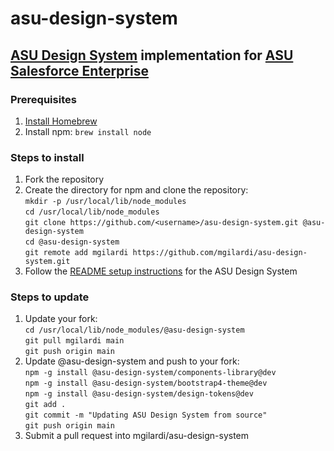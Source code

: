 # asu-design-system
## [ASU Design System](https://unity.web.asu.edu) implementation for [ASU Salesforce Enterprise](https://github.com/ASU/asu-salesforce-metadata)

### Prerequisites
1. [Install Homebrew](https://brew.sh/)
2. Install npm:
`brew install node`

### Steps to install
1. Fork the repository
2. Create the directory for npm and clone the repository:  
`mkdir -p /usr/local/lib/node_modules`  
`cd /usr/local/lib/node_modules`  
`git clone https://github.com/<username>/asu-design-system.git @asu-design-system`  
`cd @asu-design-system`  
`git remote add mgilardi https://github.com/mgilardi/asu-design-system.git`  
3. Follow the [README setup instructions](https://github.com/ASU/asu-unity-stack) for the ASU Design System

### Steps to update
1. Update your fork:  
`cd /usr/local/lib/node_modules/@asu-design-system`  
`git pull mgilardi main`  
`git push origin main`  
2. Update @asu-design-system and push to your fork:  
`npm -g install @asu-design-system/components-library@dev`  
`npm -g install @asu-design-system/bootstrap4-theme@dev`  
`npm -g install @asu-design-system/design-tokens@dev`  
`git add .`  
`git commit -m "Updating ASU Design System from source"`  
`git push origin main`  
2. Submit a pull request into mgilardi/asu-design-system
